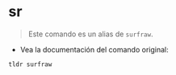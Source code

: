 # sr

> Este comando es un alias de `surfraw`.

- Vea la documentación del comando original:

`tldr surfraw`
